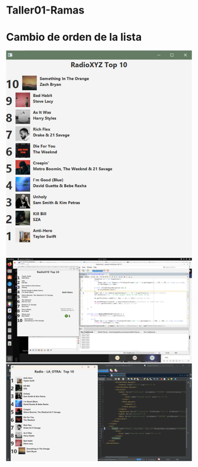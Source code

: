 # Taller01-Ramas

# Cambio de orden de la lista
![Alt text](photo_2023-10-13_20-32-52.jpg)
![Alt Text](author-song-fix-position.png)
![Alt Text](CambioTaller1.png)